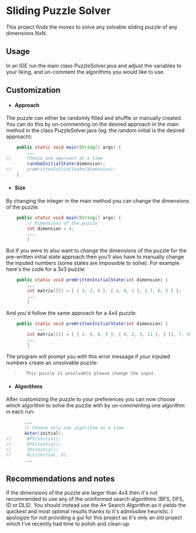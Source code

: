 # Sliding Puzzle Solver

This project finds the moves to solve any solvable sliding puzzle of any dimensions NxN.

## Usage

In an IDE run the main class PuzzleSolver.java and adjust the variables to your liking, and un-comment the algorithms you would like to use.

## Customization

- #### Approach
The puzzle can either be randomly filled and shuffle or manually created. You can do this by un-commenting on the desired approach in the main method in the class PuzzleSolver.java (eg. the random initial is the desired approach):
```java
	public static void main(String[] args) {
		...
//		Choose one approach at a time
		randomInitialState(dimension);
//		preWrittenInitialState(dimension);
	}
```

- #### Size
By changing the integer in the main method you can change the dimensions of the puzzle.
```java
	public static void main(String[] args) {
		// Dimensions of the puzzle
		int dimension = 4;
		...
		}
```


But if you were to also want to change the dimensions of the puzzle for the pre-written initial state approach then you'll also have to manually change the inputed numbers (some states are impossible to solve).
For example here's the code for a 3x3 puzzle:
```java
	public static void preWrittenInitialState(int dimension) {
		...
		int matrix[][] = { { 3, 2, 8 }, { 4, 0, 1 }, { 7, 6, 5 } };
		...
		}
```
And you'd follow the same approach for a 4x4 puzzle:
```java
    public static void preWrittenInitialState(int dimension) {
    		...
		int matrix[][] = { { 1, 4, 8, 0 }, { 6, 2, 3, 11 }, { 13, 7, 10, 12 }, { 5, 9, 15, 14 } };
		...
		}
```
The program will prompt you with this error message if your inputed numbers create an unsolvable puzzle:
>       This puzzle is unsolvable please change the input.
- #### Algorithms
 After customizing the puzzle to your preferences you can now choose which algorithm to solve the puzzle with by un-commenting one algorithm in each run:
 ```java
        ...
		// Choose only one algorithm at a time
		Astar(initial);
//		BFS(initial);
//		DFS(initial);
//		ID(initial);
//		DLS(initial, 5);
        ...
```
## Recommendations and notes
If the dimensions of the puzzle are larger than 4x4 then it's not recommended to use any of the uninformed search algorithms (BFS, DFS, ID or DLS). You should instead use the A* Search Algorithm as it yields the quickest and most optimal results thanks to it's admissible heuristic.
I apologize for not providing a gui for this project as it's only an old project which I've recently had time to polish and clean-up.
